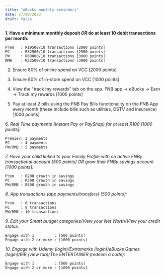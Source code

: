 ```yaml
---
title: "eBucks monthly reminders"
date: 27/08/2023
draft: false
---
```


**1. Have a minimum monthly deposit _OR_ do at least 10 debit transactions per month:**

	Prem   : R19500/10 transactions [2000 points]
	PC     : R32500/10 transactions [2500 points]
	PW     : R60000/10 transactions [3000 points]
	RMB    : R32500/10 transactions [3000 points]

2. Ensure 80% of online spend on VCC [2000 points]

3. Ensure 80% of in-store spend on VCC [1000 points]


4. View the "track my rewards" tab on the app. FNB app -> eBucks -> Earn -> Track my rewards [1000 points]


5. Pay at least 2 bills using the FNB Pay Bills functionality on the FNB App every month (these include bills such as utilities, DSTV and insurance) [1000 points]

*6. Real Time payments (Instant Pay or PayShap) for at least R100 [1000 points]:*

	Premier: 3 payments 
	PC     : 4 payments
	PW/RMB : 5 payments

*7. Have your child linked to your Family Profile with an active FNBy transactional account [500 points] _OR_ grow their FNBy savings account [1000 points]:*

	Prem   : R200 growth in savings 
	PC     : R300 growth in savings
	PW/RMB : R400 growth in savings

*8. App transactions (app payments/transfers) [500 points]:*

	Prem   : 6 transactions
	PC     : 8 transactions
	PW/RMB : 10 transactions

*9. Edit your Smart budget categories/View your Net Worth/View your credit status:*

    Engage with 1         : [500 points]
    Engage with 2 or more : [1000 points]

*10. Engage with Udemy (login)/Extramarks (login)/eBucks Games (login)/BiB (view tab)/The ENTERTAINER (redeem a code):*

	Engage with 1         : [500 points]
	Engage with 2 or more : [1000 points]